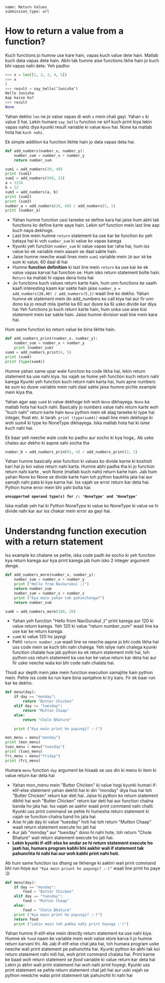 ```ngMeta
name: Return Values
submission_type: url
```

# How to return a value from a function?

Kuch functions jo humne use kare hain, vapas kuch value dete hain. Matlab kuch data vapas dete hain. Abhi tak humne aise functions likhe hain jo kuch bhi vapas nahi dete. Yeh padho:

```python
>>> x = len([1, 2, 3, 4, 5])
>>> x
5
>>> result = say_hello(‘Junisha’)
Hello Junisha
Aap kaise ho?
>>> result
None
```

Yahan dekho `len` ne jo value vapas di woh `x` mein chali gayi. Yahan `x` ki value 5 hai. Lekin humare `say_hello` function ne sirf kuch print kiya lekin vapas nahiz diya kyunki result variable ki value `None` hai. None ka matlab hota hai `kuch nahi`.

Ek simple addition ka function likhte hain jo data vapas deta hai.

```python
def add_numbers(number_x, number_y):
    number_sum = number_x + number_y
    return number_sum

sum1 = add_numbers(20, 40)
print (sum1)
sum2 = add_numbers(560, 23)
a = 1234
b = 12
sum3 = add_numbers(a, b)
print (sum2)
print (sum3)
number_a = add_numbers(20, 40) / add_numbers(5, 1)
print (number_a)
```

* Yahan humne function ussi tareeke se define kara hai jaise hum abhi tak functions ko define karte aaye hain. Lekin sirf function mein last line aap kuch naya dekhoge.
* Last line mein humne `return` statement ka use kar ke function ko yeh bataya hai ki voh `number_sum` ki value ko vapas karega
* Kyunki yeh function `number_sum` ki value vapas kar raha hai, hum iss value ko ek variable mein aasani se daal sakte hain.
* Jaise humne neeche waali lines mein `sum1` variable mein `20` aur `40` ke sum ki value, 60 daal di hai
* Humne **function definition** ki last line mein `return` ka use kar ke ek value vapas karvai hai function se. Hum isko return statement bolte hain. `Return` ka matlab hi vapas dena hota hai
* Jo functions kuch values return karte hain, hum unn functions ke saath kaafi interesting kaam kar sakte hain jaise `number_a = add_numbers(20,40) / add_numbers(5,1)` waali line ko dekho. Yahan humne ek statement mein do add_numbers ko call kiya hai aur fir unn dono ka jo result mila (pehle ka 60 aur dusre ka 6) usko divide kar diya hai Yeh functions jo kuch return karte hain, hum unka use aise kisi statement mein kar sakte hain. Jaise humne division wali line mein kara hai.

Hum same function ko return value ke bina likhte hain.

```python
def add_numbers_print(number_x, number_y):
    number_sum = number_x + number_y
    print (number_sum)
sum4 = add_numbers_print(4, 5)
print (sum4)
print (type(sum4))
```

Humne yahan same upar wale function ka code likha hai, lekin return statement ka use nahi kiya. Iss vajah se hume yeh function kuch return nahi karega Kyunki yeh function kuch return nahi karta hai, hum apne numbers ke sum ko dusre variable mein nahi daal sakte jaise humne pichle example mein kiya tha.

Yahan agar aap `sum4` ki value dekhoge toh woh `None` dikhayega. `None` ka matlab hota hai kuch nahi. Basically jo numbers value nahi return karte woh "kuch nahi" return karte hain `None` python mein ek alag tareeke ki type hai integer, float etc. ki tarah. `print (type(sum4))` waali line mein dekhoge ki woh sum4 ki type ko NoneType dikhayega. Iska matlab hota hai ki isme kuch nahi hai.


Ek baar yeh neeche wale code ko padho aur socho ki kya hoga,. Ab usko chalao aur dekho ki aapne sahi socha tha

```python
number_b = add_numbers_print(5, 4) / add_numbers_print(2, 1)
```

Yahan humne basically aise function ki values ko divide karne ki koshish kari hai jo koi value return nahi karta. Humne abhi padha tha ki jo function return nahi karte , woh None (matlab kuch nahi) return karte hain. Jab hum yahan None ko None se divide karte hain toh python baukhla jata hai aur samajh nahi pata ki kya karna hai. Iss vajah se error return kar deta hai. Python hume error mein bhi yahi bolta hai:

**`unsupported operand type(s) for /: 'NoneType' and 'NoneType'`**

Iska matlab yeh hai ki Python NoneType ki value ko NoneType ki value se hi divide nahi kar  aur iss chakar mein error aa gayi hai.

# Understandng function execution with a return statement

Iss example ko chalane se pehle, iska code padh ke socho ki yeh function kya return karega aur kya print karega jab hum isko 2 integer argument denge.

```python
def add_numbers_more(number_x, number_y):
    number_sum = number_x + number_y
    print ("Hello from NavGurukul ;)")
    return number_sum
    number_sum = number_x + number_x
    print ("Kya main yahan tak pahunchunga?")
    return number_sum

sum6 = add_numbers_more(100, 20)
```

* Yahan yeh function "Hello from NavGurukul ;)" print karega aur 120 ki value return karega. Yeh 120 ki value "return number_sum" waali line ka use kar ke return karega.
* `sum6` ki value 120 ho jayegi
* Pehli `return number_sum` waali line se neeche aapne jo bhi code likha hai uss code mein se kuch bhi nahi chalega. Yeh isliye nahi chalega kyunki function chalate hue jab python ko ek return statement milti hai, toh python uss return statement ka use kar ke value return kar deta hai aur fir uske neeche wala koi bhi code nahi chalata hai.

Thodi aur depth mein jake mein function execution samajhte hain python mein. Pehle iss code ko run kare bina samjahne ki try karo. Fir ek baar run kar ke dekho.

```python
def menu(day):
    if day == "monday":
        return "Butter Chicken"
    elif day == "tuesday":
        return "Mutton Chaap"
    else:
        return "Chole Bhature"

    print ("Kya main print ho payungi? :-(")

mon_menu = menu("monday")
print (mon_menu)
tues_menu = menu("tuesday")
print (tues_menu)
fri_menu = menu("friday")
print (fri_menu)
```

Humara `menu` function `day` argument ke hisaab se uss din ki menu ki item ki value return kar deta hai

* Yahan mon_menu mein "Butter Chicken" ki value hogi kyunki humari if-elif-else statement yahan dekhti hai ki din "monday" diya hua hai toh "Butter Chicken" return kar deti hai. Jaise hi python ko return statement dikhti hai woh "Butter Chicken" return kar deti hai aur function chalna banda ho jata hai. Iss vajah se aakhir waali print command nahi chalti. Kyunki uss print command se pehle hi humesha return statement ki vajah se function chalna band ho jata hai
* Aise hi jab day ki value "tuesday" hoti hai toh return "Mutton Chaap" waali return statement execute ho jati hai
* Aur jab "monday" aur "tuesday" dono hi nahi hote, toh return "Chole Bhature" wali return statement execute ho jati hai.
* **Lekin kyunki if-elif-else ke andar se hi return statement execute ho jaati hai, humara program kabhi bhi aakhir wali if statement tak pahunchta hi nahi hai aur woh kabhi print nahi hoti.**

Ab hum same function iss dhang se likhenge ki aakhri wali print command bhi run hoye aur `"Kya main priunt ho payungi? :-("` waali line print ho paye :D

```python
def menu(day):
    if day == "monday":
        food = "Butter Chicken"
    elif day == "tuesday":
        food = "Mutton Chaap"
    else:
        food = "Chole Bhature"
    print ("Kya main print ho payungi? :-(")
    return food
    print ("Lekin main toh pakka nahi print hounga :'(")
```

Yahan humne if-elif-else mein directly return statement ka use nahi kiya. Humne ek `food` naam ke variable mein woh value store karva li jo humne return karvani thi. Ab Jab if-elif-else chal jata hai, toh humara program uske neeche wali print statement pe pahunchta hai. Kyunki python ko abhi tak koi return statement nahi mili hai, woh print command chalata hai. Print karne ke baad woh return statement se *food* variable ki value return kar deta hai Lekin jo akhri wali print statement hai woh nahi print hoyegi. Kyunki uss print statement se pehle return statement chal jati hai aur uski vajah se python needche walai print statement tak pahunchti hi nahi hai
